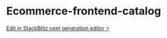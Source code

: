 # Ecommerce-frontend-catalog

[Edit in StackBlitz next generation editor ⚡️](https://stackblitz.com/~/github.com/Vsjangal/Ecommerce-frontend-catalog)